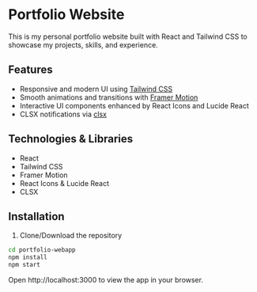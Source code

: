 # Portfolio Website

This is my personal portfolio website built with React and Tailwind CSS to showcase my projects, skills, and experience.

## Features

- Responsive and modern UI using [Tailwind CSS](https://tailwindcss.com/)
- Smooth animations and transitions with [Framer Motion](https://www.framer.com/motion/)
- Interactive UI components enhanced by React Icons and Lucide React
- CLSX notifications via [clsx]([https://fkhadra.github.io/react-toastify/introduction](https://www.npmjs.com/package/clsx))

## Technologies & Libraries

- React
- Tailwind CSS
- Framer Motion
- React Icons & Lucide React
- CLSX

## Installation

1. Clone/Download the repository

```bash
cd portfolio-webapp
npm install
npm start
```

Open http://localhost:3000 to view the app in your browser.




